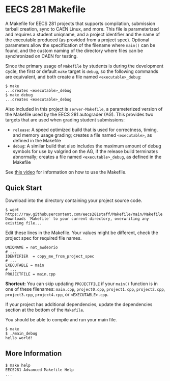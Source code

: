 # EECS 281 Makefile

A Makefile for EECS 281 projects that supports compilation, submission
tarball creation, sync to CAEN Linux, and more. This file is parameterized
and requires a student uniqname, and a project identifier and the name of the
executable produced (as provided from a project spec). Optional parameters
allow the specification of the filename where `main()` can be found, and the
custom naming of the directory where files can be synchronized on CAEN for
testing.

Since the primary usage of `Makefile` by students is during the development
cycle, the first or default `make` target is `debug`, so the following
commands are equivalent, and both create a file named `<executable>_debug`:

```
$ make
...creates <executable>_debug
$ make debug
...creates <executable>_debug
```

Also included in this project is `server-Makefile`, a parameterized version
of the Makefile used by the EECS 281 autograder (AG). This provides two
targets that are used when grading student submissions:

- `release`: A speed optimized build that is used for correctness, timing,
  and memory usage grading; creates a file named `<executable>`, as defined
  in the Makefile
- `debug`: A similar build that also includes the maximum amount of debug
  symbols for use by valgrind on the AG, if the release build terminates
  abnormally; creates a file named `<executable>_debug`, as defined in the
  Makefile

See [this video](https://www.youtube.com/watch?v=n-ZmFjCp1QY) for information on how to use the Makefile.

## Quick Start

Download into the directory containing your project source code.

```console
$ wget https://raw.githubusercontent.com/eecs281staff/Makefile/main/Makefile
Downloads `Makefile` to your current directory, overwriting any existing file...
```

Edit these lines in the Makefile.  Your values might be different, check the project spec for required file names.

```make
UNIQNAME = not_awdeorio
# ...
IDENTIFIER  = copy_me_from_project_spec
# ...
EXECUTABLE = main
# ...
PROJECTFILE = main.cpp
```

**Shortcut:** You can skip updating `PROJECTFILE` if your `main()` function is in one of these filenames: `main.cpp`, `project0.cpp`, `project1.cpp`, `project2.cpp`, `project3.cpp`, `project4.cpp`, or `<EXECUTABLE>.cpp`.

If your project has additional dependencies, update the dependencies section at the bottom of the `Makefile`.

You should be able to compile and run your main file.

```console
$ make
$ ./main_debug
hello world!
```

## More Information

```console
$ make help
EECS281 Advanced Makefile Help
...
```
